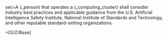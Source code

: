 sec=A {_person} that operates a {_computing_cluster} shall consider industry best practices and applicable guidance from the U.S. Artificial Intelligence Safety Institute, National Institute of Standards and Technology, and other reputable standard-setting organizations.

=[G/Z/Base]
